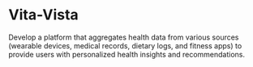 ﻿# Vita-Vista
Develop a platform that aggregates health data from various sources (wearable devices, medical records, dietary logs, and fitness apps) to provide users with personalized health insights and recommendations.
